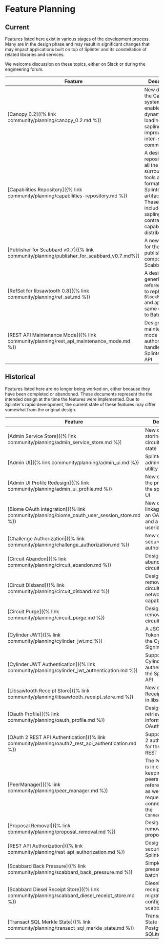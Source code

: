 # Feature Planning
<!--
  Copyright 2018-2021 Cargill Incorporated
  Licensed under Creative Commons Attribution 4.0 International License
  https://creativecommons.org/licenses/by/4.0/
-->

## Current

Features listed here exist in various stages of the development process.  Many
are in the design phase and may result in significant changes that may impact
applications built on top of Splinter and its constellation of related libraries
and services.

We welcome discussion on these topics, either on Slack or during the engineering
forum.

| Feature | Description |
| ------- | ----------- |
| [Canopy 0.2]({% link community/planning/canopy_0.2.md %}) | New design of the Canopy system that enables dynamic loading of saplings and improved inter-sapling communication |
| [Capabilities Repository]({% link community/planning/capabilities-repository.md %}) | A design for a repository and all the surrounding tools and formats for Splinter artifacts. These artifacts include saplings, smart contracts, and capabilities distributions. |
| [Publisher for Scabbard v0.7]({% link community/planning/publisher_for_scabbard_v0.7.md%})| A new design for the publishing component for Scabbard |
| [RefSet for libsawtooth 0.8]({% link community/planning/ref_set.md %}) | A design for a generic reference set to replace `BlockManager` and apply the same concept to Batches. |
| [REST API Maintenance Mode]({% link community/planning/rest_api_maintenance_mode.md %}) | Design for the maintenance mode authorization handler for the Splinter REST API |

## Historical

Features listed here are no longer being worked on, either because they have
been completed or abandoned. These documents represent the the intended design
at the time the features were implemented. Due to Splinter's rapid development,
the current state of these features may differ somewhat from the original
design.

| Feature | Description | Implemented |
| ------- | ----------- | ------- |
| [Admin Service Store]({% link community/planning/admin_service_store.md %}) | New design for storing circuit and circuit proposal state | v0.6 |
| [Admin UI]({% link community/planning/admin_ui.md %}) | Splinter administration utility |
| [Admin UI Profile Redesign]({% link community/planning/admin_ui_profile.md %}) | New designs for the profile page in the splinter Admin UI |
| [Biome OAuth Integration]({% link community/planning/biome_oauth_user_session_store.md %}) | New design for a linkage between an OAuth user id and a biome userid | v0.6 |
| [Challenge Authorization]({% link community/planning/challenge_authorization.md %}) | New design for a secure peer authorization type | v0.6 |
| [Circuit Abandon]({% link community/planning/circuit_abandon.md %}) | Design for abandoning a circuit | v0.6 |
| [Circuit Disband]({% link community/planning/circuit_disband.md %}) | Design for removing a circuit's networking capabilities | v0.6 |
| [Circuit Purge]({% link community/planning/circuit_purge.md %}) | Design for removing a circuit's state data | v0.6 |
| [Cylinder JWT]({% link community/planning/cylinder_jwt.md %}) | A JSON Web Token module for the Cylinder Signing library | v0.6 |
| [Cylinder JWT Authentication]({% link community/planning/cylinder_jwt_authentication.md %}) | Support of Cylinder JWT authentication for the Splinter REST API | v0.6 |
| [Libsawtooth Receipt Store]({% link community/planning/libsawtooth_receipt_store.md %}) | New design for a Receipt Store trait in libsawtooth | v0.6 |
| [Oauth Profile]({% link community/planning/oauth_profile.md %}) | Design for retrieving profile information from OAuth providers | v0.6 |
| [OAuth 2 REST API Authentication]({% link community/planning/oauth2_rest_api_authentication.md %}) | Support of OAuth 2 authentication for the Splinter REST API | v0.6 |
| [PeerManager]({% link community/planning/peer_manager.md %}) | The `PeerManager` is in charge of keeping track of peers and their reference counts, as well as requesting connections from the `ConnectionManager` | v0.6 |
| [Proposal Removal]({% link community/planning/proposal_removal.md %}) | Design for removing a circuit proposal | v0.6 |
| [REST API Authorization]({% link community/planning/rest_api_authorization.md %}) | Design for securing the Splinter REST API | v0.6 |
| [Scabbard Back Pressure]({% link community/planning/scabbard_back_pressure.md %}) | Simple back pressure for the batch queue | v0.6 |
| [Scabbard Diesel Receipt Store]({% link community/planning/scabbard_diesel_receipt_store.md %}) | Diesel backed receipt store migrations and configuration in scabbard | v0.6 |
| [Transact SQL Merkle State]({% link community/planning/transact_sql_merkle_state.md %}) | Transact Merkle State stored in Postgres and/or SQLite | v0.6 |

